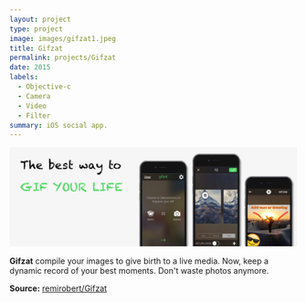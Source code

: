 ```yaml
---
layout: project
type: project
image: images/gifzat1.jpeg
title: Gifzat
permalink: projects/Gifzat
date: 2015
labels:
  - Objective-c
  - Camera
  - Video
  - Filter
summary: iOS social app.
---
```


<img class="ui image" src="../images/gifzat-banner.png">

**Gifzat**  compile your images to give birth to a live media. Now, keep a dynamic record of your best moments. Don't waste photos anymore.

<strong>Source:</strong> <a href="https://github.com/remirobert/Gifzat"><i class="large github icon"></i>remirobert/Gifzat</a>
